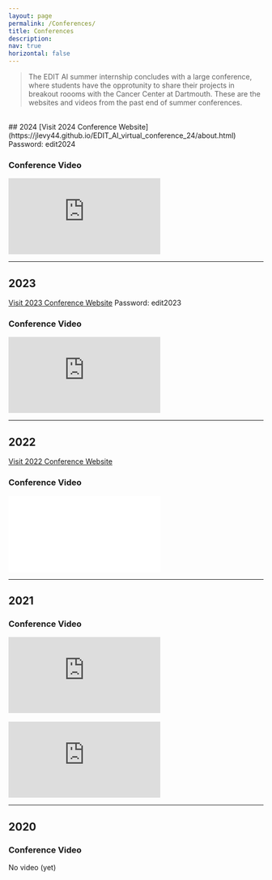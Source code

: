 ```yaml
---
layout: page
permalink: /Conferences/
title: Conferences
description:
nav: true
horizontal: false
---
```


> <text> The EDIT AI summer internship concludes with a large conference, where students have the opprotunity to share their projects in breakout roooms with the Cancer Center at Dartmouth. These are the websites and videos from the past end of summer conferences. </text>

<br>
## 2024
[Visit 2024 Conference Website](https://jlevy44.github.io/EDIT_AI_virtual_conference_24/about.html) 
<text>Password: edit2024</text> <!-- Replace # with the actual link -->

### Conference Video
<div class="flex-container">
  <iframe 
    src="https://www.youtube.com/embed/lDDHeCcOe50" 
    frameborder="0" 
    allowfullscreen>
  </iframe> <!-- Replace VIDEO_ID -->
</div>

---

## 2023
[Visit 2023 Conference Website](https://jlevy44.github.io/EDIT_AI_virtual_conference_23/) 
<text>Password: edit2023</text> <!-- Replace # with the actual link -->

### Conference Video
<div class="flex-container">
  <iframe 
    src="https://www.youtube.com/embed/1FXc81DUrqM" 
    frameborder="0" 
    allowfullscreen>
  </iframe> <!-- Replace VIDEO_ID -->
</div>

---

## 2022
[Visit 2022 Conference Website](#) <!-- Replace # with the actual link -->
### Conference Video
<div class="flex-container">
  <iframe 
    src="//www.youtube.com/embed/RCHfBC6jEQk" 
    frameborder="0" 
    allowfullscreen>
  </iframe> <!-- Replace VIDEO_ID -->
</div>

--- 

## 2021
### Conference Video
<div class="flex-container">
  <iframe 
    src="https://www.youtube.com/embed/U_vOhGG3d1A"
    frameborder="0" 
    allowfullscreen>
  </iframe> <!-- Replace VIDEO_ID -->
</div>
<br>
<div class="flex-container">
  <iframe 
    src="https://www.youtube.com/embed/fGVA-YvfxaE"
    frameborder="0" 
    allowfullscreen>
  </iframe> <!-- Replace VIDEO_ID -->
</div>

---

## 2020
### Conference Video
<text>No video (yet)</text>

 <!--<div class="flex-container"> -->
  <!--<iframe 
    src="https://www.youtube.com/embed/VIDEO_ID" 
    frameborder="0" 
    allowfullscreen>
  </iframe>-->
  <!--</div> --> 
